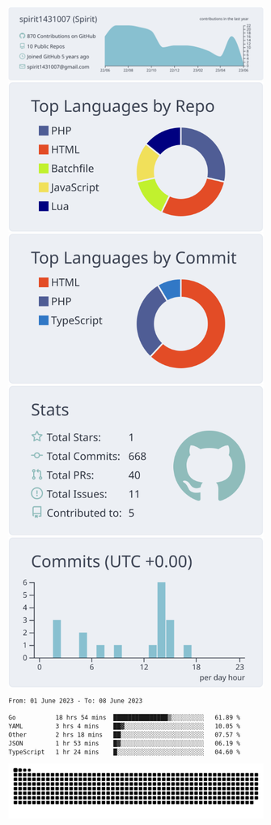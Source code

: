 [![](https://raw.githubusercontent.com/spirit1431007/spirit1431007/master/profile-summary-card-output/nord_bright/0-profile-details.svg)](https://git.io/spiritx)
[![](https://raw.githubusercontent.com/spirit1431007/spirit1431007/master/profile-summary-card-output/nord_bright/1-repos-per-language.svg)](https://git.io/spiritx) [![](https://raw.githubusercontent.com/spirit1431007/spirit1431007/master/profile-summary-card-output/nord_bright/2-most-commit-language.svg)](https://git.io/spiritx)
[![](https://raw.githubusercontent.com/spirit1431007/spirit1431007/master/profile-summary-card-output/nord_bright/3-stats.svg)](https://git.io/spiritx) [![](https://raw.githubusercontent.com/spirit1431007/spirit1431007/master/profile-summary-card-output/nord_bright/4-productive-time.svg)](https://git.io/spiritx)

<!--START_SECTION:waka-->

```txt
From: 01 June 2023 - To: 08 June 2023

Go           18 hrs 54 mins  ███████████████▒░░░░░░░░░   61.89 %
YAML         3 hrs 4 mins    ██▓░░░░░░░░░░░░░░░░░░░░░░   10.05 %
Other        2 hrs 18 mins   ██░░░░░░░░░░░░░░░░░░░░░░░   07.57 %
JSON         1 hr 53 mins    █▓░░░░░░░░░░░░░░░░░░░░░░░   06.19 %
TypeScript   1 hr 24 mins    █░░░░░░░░░░░░░░░░░░░░░░░░   04.60 %
```

<!--END_SECTION:waka-->

![contribution](https://github.com/spirit1431007/spirit1431007/blob/output/github-contribution-grid-snake.svg)
